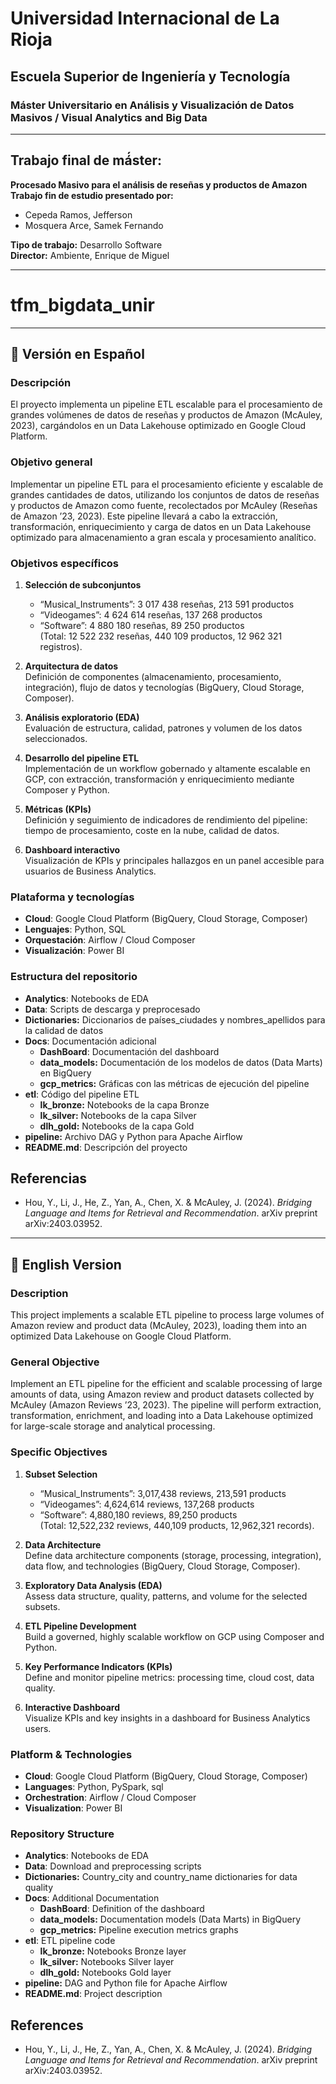 # Universidad Internacional de La Rioja  
## Escuela Superior de Ingeniería y Tecnología  
### Máster Universitario en Análisis y Visualización de Datos Masivos / Visual Analytics and Big Data  

---

## Trabajo final de má́ster:  
**Procesado Masivo para el análisis de reseñas y productos de Amazon**  
**Trabajo fin de estudio presentado por:**  
- Cepeda Ramos, Jefferson  
- Mosquera Arce, Samek Fernando  

**Tipo de trabajo:** Desarrollo Software  
**Director:** Ambiente, Enrique de Miguel  

---

# tfm_bigdata_unir

---

## 📘 Versión en Español

### Descripción  
El proyecto implementa un pipeline ETL escalable para el procesamiento de grandes volúmenes de datos de reseñas y productos de Amazon (McAuley, 2023), cargándolos en un Data Lakehouse optimizado en Google Cloud Platform.

### Objetivo general  
Implementar un pipeline ETL para el procesamiento eficiente y escalable de grandes cantidades de datos, utilizando los conjuntos de datos de reseñas y productos de Amazon como fuente, recolectados por McAuley (Reseñas de Amazon ’23, 2023). Este pipeline llevará a cabo la extracción, transformación, enriquecimiento y carga de datos en un Data Lakehouse optimizado para almacenamiento a gran escala y procesamiento analítico.

### Objetivos específicos  
1. **Selección de subconjuntos**  
   - “Musical_Instruments”: 3 017 438 reseñas, 213 591 productos  
   - “Videogames”: 4 624 614 reseñas, 137 268 productos  
   - “Software”: 4 880 180 reseñas, 89 250 productos  
   (Total: 12 522 232 reseñas, 440 109 productos, 12 962 321 registros).

2. **Arquitectura de datos**  
   Definición de componentes (almacenamiento, procesamiento, integración), flujo de datos y tecnologías (BigQuery, Cloud Storage, Composer).

3. **Análisis exploratorio (EDA)**  
   Evaluación de estructura, calidad, patrones y volumen de los datos seleccionados.

4. **Desarrollo del pipeline ETL**  
   Implementación de un workflow gobernado y altamente escalable en GCP, con extracción, transformación y enriquecimiento mediante Composer y Python.

5. **Métricas (KPIs)**  
   Definición y seguimiento de indicadores de rendimiento del pipeline: tiempo de procesamiento, coste en la nube, calidad de datos.

6. **Dashboard interactivo**  
   Visualización de KPIs y principales hallazgos en un panel accesible para usuarios de Business Analytics.

### Plataforma y tecnologías  
- **Cloud**: Google Cloud Platform (BigQuery, Cloud Storage, Composer)  
- **Lenguajes**: Python, SQL  
- **Orquestación**: Airflow / Cloud Composer  
- **Visualización**: Power BI

### Estructura del repositorio  
- **Analytics**: Notebooks de EDA
- **Data**: Scripts de descarga y preprocesado
- **Dictionaries:** Diccionarios de países_ciudades y nombres_apellidos para la calidad de datos
- **Docs**: Documentación adicional
	- **DashBoard**: Documentación del dashboard
	- **data_models:** Documentación de los modelos de datos (Data Marts) en BigQuery
	- **gcp_metrics:** Gráficas con las métricas de ejecución del pipeline
- **etl**: Código del pipeline ETL
	- **lk_bronze:** Notebooks de la capa Bronze
	- **lk_silver:** Notebooks de la capa Silver
	- **dlh_gold:** Notebooks de la capa Gold
- **pipeline:** Archivo DAG y Python para Apache Airflow
- **README.md**: Descripción del proyecto

## Referencias
- Hou, Y., Li, J., He, Z., Yan, A., Chen, X. & McAuley, J. (2024). _Bridging Language and Items for Retrieval and Recommendation_. arXiv preprint arXiv:2403.03952.

---

## 📙 English Version

### Description  
This project implements a scalable ETL pipeline to process large volumes of Amazon review and product data (McAuley, 2023), loading them into an optimized Data Lakehouse on Google Cloud Platform.

### General Objective  
Implement an ETL pipeline for the efficient and scalable processing of large amounts of data, using Amazon review and product datasets collected by McAuley (Amazon Reviews ’23, 2023). The pipeline will perform extraction, transformation, enrichment, and loading into a Data Lakehouse optimized for large-scale storage and analytical processing.

### Specific Objectives  
1. **Subset Selection**  
   - “Musical_Instruments”: 3,017,438 reviews, 213,591 products  
   - “Videogames”: 4,624,614 reviews, 137,268 products  
   - “Software”: 4,880,180 reviews, 89,250 products  
   (Total: 12,522,232 reviews, 440,109 products, 12,962,321 records).

2. **Data Architecture**  
   Define data architecture components (storage, processing, integration), data flow, and technologies (BigQuery, Cloud Storage, Composer).

3. **Exploratory Data Analysis (EDA)**  
   Assess data structure, quality, patterns, and volume for the selected subsets.

4. **ETL Pipeline Development**  
   Build a governed, highly scalable workflow on GCP using Composer and Python.

5. **Key Performance Indicators (KPIs)**  
   Define and monitor pipeline metrics: processing time, cloud cost, data quality.

6. **Interactive Dashboard**  
   Visualize KPIs and key insights in a dashboard for Business Analytics users.

### Platform & Technologies  
- **Cloud**: Google Cloud Platform (BigQuery, Cloud Storage, Composer)  
- **Languages**: Python, PySpark, sql
- **Orchestration**: Airflow / Cloud Composer  
- **Visualization**: Power BI

### Repository Structure
- **Analytics**: Notebooks de EDA
- **Data**: Download and preprocessing scripts
- **Dictionaries:** Country_city and country_name dictionaries for data quality
- **Docs**: Additional Documentation
	- **DashBoard**: Definition of the dashboard
	- **data_models:** Documentation models (Data Marts) in BigQuery
	- **gcp_metrics:** Pipeline execution metrics graphs
- **etl**: ETL pipeline code
	- **lk_bronze:** Notebooks Bronze layer
	- **lk_silver:** Notebooks Silver layer
	- **dlh_gold:** Notebooks Gold layer
- **pipeline:** DAG and Python file for Apache Airflow
- **README.md**: Project description

## References
- Hou, Y., Li, J., He, Z., Yan, A., Chen, X. & McAuley, J. (2024). _Bridging Language and Items for Retrieval and Recommendation_. arXiv preprint arXiv:2403.03952.
